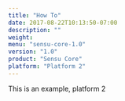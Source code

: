 ```yaml
---
title: "How To"
date: 2017-08-22T10:13:50-07:00
description: ""
weight:
menu: "sensu-core-1.0"
version: "1.0"
product: "Sensu Core"
platform: "Platform 2"
---
```


This is an example, platform 2
